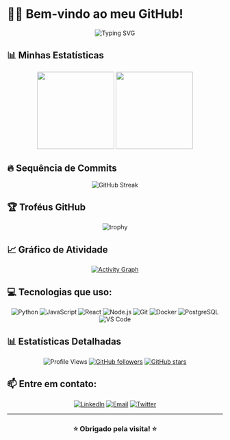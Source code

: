# 👨‍💻 Bem-vindo ao meu GitHub!

<div align="center">

![Typing SVG](https://readme-typing-svg.demolab.com/?lines=Desenvolvedor+Full+Stack;Apaixonado+por+tecnologia;Sempre+aprendendo!&font=Fira%20Code&center=true&width=380&height=50&duration=4000&pause=1000)

</div>

## 📊 Minhas Estatísticas

<div align="center">
  
<img height="180em" src="https://github-readme-stats.vercel.app/api?username=pedroarraes&show_icons=true&theme=dark&include_all_commits=true&count_private=true"/>
<img height="180em" src="https://github-readme-stats.vercel.app/api/top-langs/?username=pedroarraes&layout=compact&langs_count=7&theme=dark"/>

</div>

## 🔥 Sequência de Commits

<div align="center">
  
![GitHub Streak](https://github-readme-streak-stats.herokuapp.com/?user=pedroarraes&theme=dark&hide_border=false)

</div>

## 🏆 Troféus GitHub

<div align="center">
  
![trophy](https://github-profile-trophy.vercel.app/?username=pedroarraes&theme=onedark&column=7)

</div>

## 📈 Gráfico de Atividade

<div align="center">
  
[![Activity Graph](https://github-readme-activity-graph.vercel.app/graph?username=pedroarraes&bg_color=0f2027&color=00d4aa&line=00d4aa&point=0e75b6&area=true&hide_border=true)](https://github.com/ashutosh00710/github-readme-activity-graph)

</div>

## 💻 Tecnologias que uso:

<div align="center">
  
![Python](https://img.shields.io/badge/-Python-3776AB?style=flat-square&logo=Python&logoColor=white)
![JavaScript](https://img.shields.io/badge/-JavaScript-F7DF1E?style=flat-square&logo=javascript&logoColor=black)
![React](https://img.shields.io/badge/-React-61DAFB?style=flat-square&logo=react&logoColor=black)
![Node.js](https://img.shields.io/badge/-Node.js-339933?style=flat-square&logo=Node.js&logoColor=white)
![Git](https://img.shields.io/badge/-Git-F05032?style=flat-square&logo=git&logoColor=white)
![Docker](https://img.shields.io/badge/-Docker-2496ED?style=flat-square&logo=docker&logoColor=white)
![PostgreSQL](https://img.shields.io/badge/-PostgreSQL-336791?style=flat-square&logo=postgresql&logoColor=white)
![VS Code](https://img.shields.io/badge/-VS%20Code-007ACC?style=flat-square&logo=visual-studio-code&logoColor=white)

</div>

## 📊 Estatísticas Detalhadas

<div align="center">

![Profile Views](https://komarev.com/ghpvc/?username=pedroarraes&label=Visualizações&color=0e75b6&style=flat)
[![GitHub followers](https://img.shields.io/github/followers/pedroarraes?label=Seguidores&style=social)](https://github.com/pedroarraes?tab=followers)
[![GitHub stars](https://img.shields.io/github/stars/pedroarraes?label=Stars&style=social)](https://github.com/pedroarraes)

</div>

## 📫 Entre em contato:

<div align="center">
  
[![LinkedIn](https://img.shields.io/badge/-LinkedIn-0077B5?style=for-the-badge&logo=linkedin&logoColor=white)](https://linkedin.com/in/SEU_LINKEDIN)
[![Email](https://img.shields.io/badge/-Email-D14836?style=for-the-badge&logo=gmail&logoColor=white)](mailto:seu.email@gmail.com)
[![Twitter](https://img.shields.io/badge/-Twitter-1DA1F2?style=for-the-badge&logo=twitter&logoColor=white)](https://twitter.com/SEU_TWITTER)

</div>

---

<div align="center">
  
### ⭐ Obrigado pela visita! ⭐

</div>

